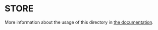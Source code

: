 # STORE



More information about the usage of this directory in [the documentation](https://nuxtjs.org/guide/vuex-store).
